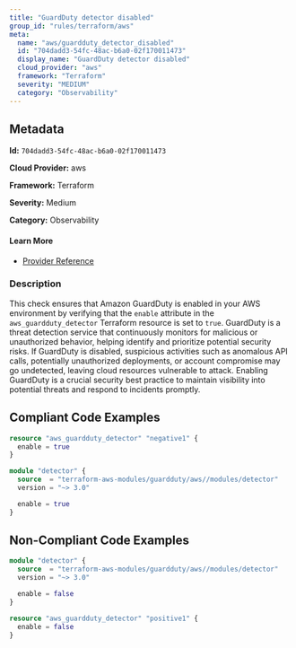 ```yaml
---
title: "GuardDuty detector disabled"
group_id: "rules/terraform/aws"
meta:
  name: "aws/guardduty_detector_disabled"
  id: "704dadd3-54fc-48ac-b6a0-02f170011473"
  display_name: "GuardDuty detector disabled"
  cloud_provider: "aws"
  framework: "Terraform"
  severity: "MEDIUM"
  category: "Observability"
---
```

## Metadata

**Id:** `704dadd3-54fc-48ac-b6a0-02f170011473`

**Cloud Provider:** aws

**Framework:** Terraform

**Severity:** Medium

**Category:** Observability

#### Learn More

 - [Provider Reference](https://registry.terraform.io/providers/hashicorp/aws/latest/docs/resources/guardduty_detector#example-usage)

### Description

 This check ensures that Amazon GuardDuty is enabled in your AWS environment by verifying that the `enable` attribute in the `aws_guardduty_detector` Terraform resource is set to `true`. GuardDuty is a threat detection service that continuously monitors for malicious or unauthorized behavior, helping identify and prioritize potential security risks. If GuardDuty is disabled, suspicious activities such as anomalous API calls, potentially unauthorized deployments, or account compromise may go undetected, leaving cloud resources vulnerable to attack. Enabling GuardDuty is a crucial security best practice to maintain visibility into potential threats and respond to incidents promptly.


## Compliant Code Examples
```terraform
resource "aws_guardduty_detector" "negative1" {
  enable = true
}

```

```terraform
module "detector" {
  source  = "terraform-aws-modules/guardduty/aws//modules/detector"
  version = "~> 3.0"

  enable = true
}
```
## Non-Compliant Code Examples
```terraform
module "detector" {
  source  = "terraform-aws-modules/guardduty/aws//modules/detector"
  version = "~> 3.0"

  enable = false
}
```

```terraform
resource "aws_guardduty_detector" "positive1" {
  enable = false
}


```